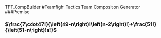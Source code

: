 TFT_CompBuilder
#Teamfight Tactics Team Composition Generator
###Premise





### $\frac{7\cdot47!}{\left(49-n\right)!\left(n-2\right)!}+\frac{51!}{\left(51-n\right)!n!}$
